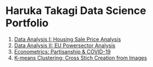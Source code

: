 # Haruka Takagi Data Science Portfolio

1. [Data Analysis I: Housing Sale Price Analysis](https://haruka-takagi-datascience.github.io/data_analysis_I/)
2. [Data Analysis II: EU Powersector Analysis](https://github.com/haruka-takagi-datascience/data_analysis_II)
3. [Econometrics: Partisanship & COVID-19](https://haruka-takagi-datascience.github.io/econometrics/)
3. [K-means Clustering: Cross Stich Creation from Images](https://haruka-takagi-datascience.github.io/kmeans-clustering/)




